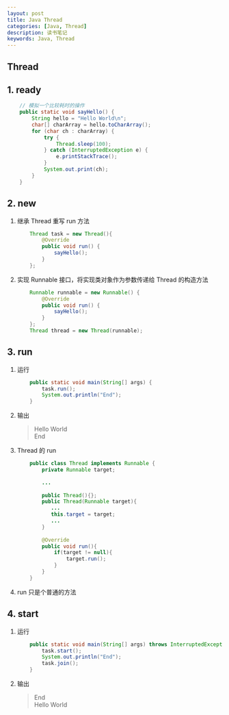 ```yaml
---
layout: post
title: Java Thread
categories: [Java, Thread]
description: 读书笔记
keywords: Java, Thread
---
```

Thread 
---

## 1. ready

```java
    // 模拟一个比较耗时的操作
    public static void sayHello() {
        String hello = "Hello World\n";
        char[] charArray = hello.toCharArray();
        for (char ch : charArray) {
            try {
                Thread.sleep(100);
            } catch (InterruptedException e) {
                e.printStackTrace();
            }
            System.out.print(ch);
        }
    }
```


## 2. new

1. 继承 Thread 重写 run 方法 
    ```java
        Thread task = new Thread(){
            @Override
            public void run() {
                sayHello();
            }
        };
    ```
    
1. 实现 Runnable 接口，将实现类对象作为参数传递给 Thread 的构造方法
    ```java
        Runnable runnable = new Runnable() {
            @Override
            public void run() {
                sayHello();
            }
        };
        Thread thread = new Thread(runnable);
    ``` 

## 3. run 

1. 运行
    ```java
        public static void main(String[] args) {
            task.run();
            System.out.println("End");
        }
    ```
    
1. 输出
    > Hello World  
    End

1. Thread 的 run
    ```java
        public class Thread implements Runnable {
            private Runnable target;
            
            ...
            
            public Thread(){};
            public Thread(Runnable target){
               ...
               this.target = target;
               ... 
            }
            
            @Override
            public void run(){
                if(target != null){
                    target.run();
                }
            }
        }
    ```

1. run 只是个普通的方法

## 4. start

1. 运行
    ```java
        public static void main(String[] args) throws InterruptedException {
            task.start();
            System.out.println("End");
            task.join();
        }
    ```

1. 输出
    > End  
    Hello World
    